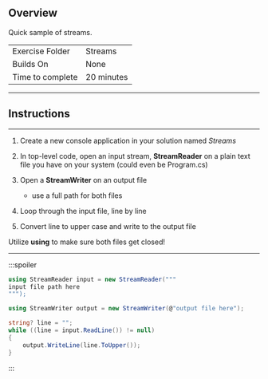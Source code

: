 ## Overview
Quick sample of streams.

| | |
| --------- | --------------------------- |
| Exercise Folder | Streams |
| Builds On | None |
| Time to complete | 20 minutes

---
## Instructions
---

1. Create a new console application in your solution named *Streams*
1. In top-level code, open an input stream, **StreamReader** on a plain text file you have on your system (could even be Program.cs)
1. Open a **StreamWriter** on an output file
    - use a full path for both files

1. Loop through the input file, line by line
1. Convert line to upper case and write to the output file

Utilize **using** to make sure both files get closed!

---

:::spoiler
```C#
using StreamReader input = new StreamReader("""
input file path here
""");

using StreamWriter output = new StreamWriter(@"output file here");

string? line = "";
while ((line = input.ReadLine()) != null)
{
    output.WriteLine(line.ToUpper());
}

```
:::